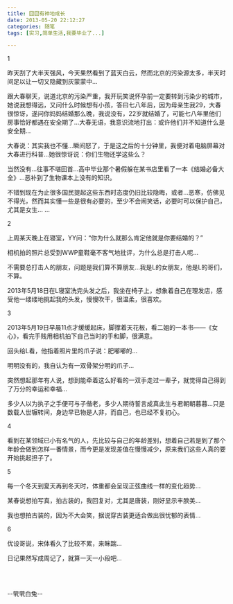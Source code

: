 ```yaml
---
title: 囧囧有神地成长
date: 2013-05-20 22:12:27
categories: 随笔
tags: [实习,简单生活,我要毕业了...]

---
```

1

昨天刮了大半天强风，今天果然看到了蓝天白云，然而北京的污染源太多，半天时间足以让一切又隐藏到灰蒙蒙中…

跟大春聊天，说道北京的污染严重，我开玩笑说怀孕前一定要转到污染少的城市，她说我想得远，又问什么时候想有小孩，答曰七八年后，因为母亲生我29，大春很惊讶，遂问你妈妈结婚那么晚，我说没有，22岁就结婚了，可能七八年里他们房事恰好都遇在安全期了…大春无语，我意识流地打出：或许他们并不知道什么是安全期…

大春说：其实我也不懂…瞬间怒了，于是这之后的十分钟里，我便对着电脑屏幕对大春进行科普…她很惊讶说：你们生物还学这些么？

当然没有…往事不堪回首...高中毕业那个暑假躲在某书店里看了一本《结婚必备大全》…恶补到了生物课本上没有的知识。

不错到现在为止很多国民提起这些东西时态度仍旧比较隐晦，或者…恶寒，仿佛见不得光，然而其实懂一些是很有必要的，至少不会闹笑话，必要时可以保护自己，尤其是女生… …

2

上周某天晚上在寝室，YY问：“你为什么就那么肯定他就是你要结婚的？”

相机拍的照片总受到WWP童鞋毫不客气地批评，为什么总是打击人呢…

不需要总打击人的朋友，问题是我们算不算朋友…我是L的女朋友，他是L的哥们，不算。

2013年5月18日在L寝室洗完头发之后，我坐在椅子上，想象着自己在理发店，感受他一缕缕地挑起我的头发，慢慢吹干，很温柔，很喜欢。

3

2013年5月19日早晨11点才缓缓起床，脚撑着天花板，看二姐的一本书——《女心》，看完手贱用相机拍下自己当时的手和脚，很满意。

回头给L看，他指着照片里的爪子说：肥嘟嘟的…

明明没有的，我自认为有一双骨架分明的爪子…

突然想起那年有人说，想到能牵着这么好看的一双手走过一辈子，就觉得自己得到了万分的幸运和幸福…

多少人以为执子之手便可与子偕老，多少人期待誓言成真此生与君朝朝暮暮…只是数载人世辗转间，身边早已物是人非，而自己，也已经不复初心。

4

看到在某领域已小有名气的人，先比较与自己的年龄差别，想着自己若是到了那个年龄会做到怎样一番情景，而今更是发现差值在慢慢减少，原来我们这些人真的要开始挑起担子了。

5

每一个冬天到夏天再到冬天时，体重都会呈现正弦曲线一样的变化趋势…

某春说想拍写真，拍古装的，我回复对，尤其是唐装，刚好显示丰腴美...

我也想拍古装的，因为不大会笑，据说穿古装更适合做出很忧郁的表情...

6

优设哥说，宋体看久了比较不累，来眯踹…

日记果然写成周记了，就算一天一小段吧... 

<br /><br />

--茕茕白兔--